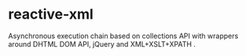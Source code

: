 # reactive-xml
Asynchronous execution chain based on collections API with wrappers around  DHTML DOM API, jQuery and XML+XSLT+XPATH .
